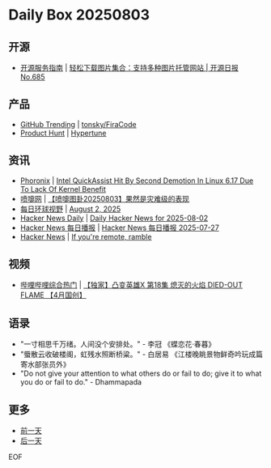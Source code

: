 # Daily Box 20250803

## 开源
- [开源服务指南](https://osguider.com/blog/) | [轻松下载图片集合：支持多种图片托管网站 | 开源日报 No.685](https://osguider.com/blog/post/daily/daily-685/)

## 产品
- [GitHub Trending](https://github.com/trending?since=daily) | [tonsky/FiraCode](https://github.com/tonsky/FiraCode)
- [Product Hunt](https://www.producthunt.com) | [Hypertune](https://www.producthunt.com/products/hypertune)

## 资讯
- [Phoronix](https://www.phoronix.com/) | [Intel QuickAssist Hit By Second Demotion In Linux 6.17 Due To Lack Of Kernel Benefit](https://www.phoronix.com/news/Intel-QAT-Crypto-Linux-6.17)
- [喷嚏网](http://www.dapenti.com/blog/blog.asp?subjectid=70&name=xilei) | [【喷嚏图卦20250803】果然是灾难级的表现](http://www.dapenti.com/blog/more.asp?name=xilei&id=187462)
- [每日环球视野](https://idai.ly/) | [August 2, 2025](http://m.idai.ly/se/a193iG?1754092800)
- [Hacker News Daily](https://www.daemonology.net/hn-daily/) | [Daily Hacker News for 2025-08-02](https://www.daemonology.net/hn-daily/2025-08-02.html)
- [Hacker News 每日播报](https://hacker-news.agi.li/) | [Hacker News 每日播报 2025-07-27](https://hacker-news.agi.li/post/2025-07-27)
- [Hacker News](https://news.ycombinator.com/front) | [If you're remote, ramble](https://news.ycombinator.com/item?id=44775563)

## 视频
- [哔哩哔哩综合热门](https://www.bilibili.com/v/popular/all/) | [【独家】凸变英雄X 第18集 熄灭的火焰 DIED-OUT FLAME 【4月国创】](https://b23.tv/BV1Sx8kz8ENK)

## 语录
- "一寸相思千万绪。人间没个安排处。" - 李冠 《蝶恋花·春暮》
- "蜃散云收破楼阁，虹残水照断桥粱。" - 白居易 《江楼晚眺景物鲜奇吟玩成篇寄水部张员外》
- "Do not give your attention to what others do or fail to do; give it to what you do or fail to do." - Dhammapada

## 更多
- [前一天](daily-box-20250802.md)
- [后一天](daily-box-20250804.md)

EOF